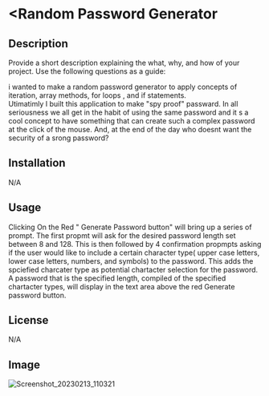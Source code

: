 # <Random Password Generator

## Description

Provide a short description explaining the what, why, and how of your project. Use the following questions as a guide:

i wanted to make a random password generator to apply concepts of iteration, array methods, for loops , and if statements.  
Utimatimly I built this application to make "spy proof" passward. In all seriousness we all get in the habit of using the
same password and it s a cool concept to have something that can create such a complex password at the click of the mouse.
And, at the end of the day who doesnt want the security of a srong password?


## Installation

N/A

## Usage
Clicking On the Red " Generate Password button" will bring up a series of prompt. The first propmt will ask for the desired 
password length set between 8 and 128. This is then followed by 4 confirmation propmpts asking if the user would like 
to include a certain character type( upper case letters, lower case letters, numbers, and symbols) to the password. This adds
the spciefied charcater type as potential chartacter selection for the password. A password that is the specified length, 
compiled of the specified chartacter types, will display in the text area above the red Generate password button. 



## License

N/A
 ## Image
 
 ![Screenshot_20230213_110321](https://user-images.githubusercontent.com/121896793/218636378-b6ccb242-b5c9-4988-88af-5e6032400c6b.png)




